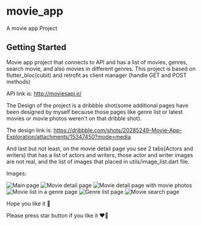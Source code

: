 # movie_app

A movie app Project

## Getting Started

Movie app project that connects to API and has a list of movies, genres, search movie, and also movies in different genres.
This project is based on flutter_bloc(cubit) and retrofit as client manager (handle GET and POST methods)

API link is:
http://moviesapi.ir/



The Design of the project is a dribbble shot(some additional pages have been designed by myself because those pages like genre list or latest movies or movie photos weren't on that dribble shot).


The design link is:
https://dribbble.com/shots/20285249-Movie-App-Exploration/attachments/15347450?mode=media

And last but not least, on the movie detail page you see 2 tabs(Actors and writers) that has a list of actors and writers, those actor and writer images are not real, and the list of images that placed in utils/image_list.dart file.


Images:  

![Main page](doc/images/image1.png) 
![Movie detail page](doc/images/image2.png) 
![Movie detail page with movie photos](doc/images/image3.png) 
![Movie list in a genre page](doc/images/image4.png) 
![Genre list page](doc/images/image5.png) 
![Movie search page](doc/images/image6.png) 
 

Hope you like it 🤗

Please press star button if you like it ❤️💙